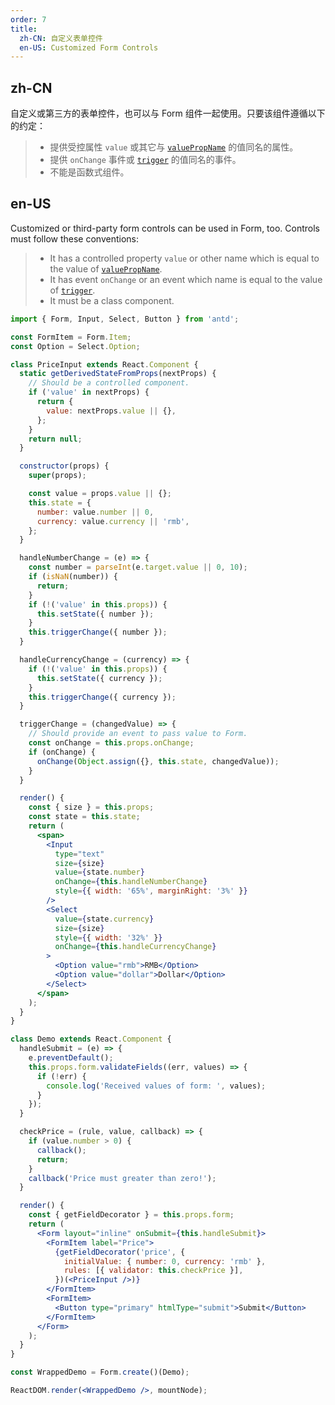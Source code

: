 ```yaml
---
order: 7
title:
  zh-CN: 自定义表单控件
  en-US: Customized Form Controls
---
```


## zh-CN

自定义或第三方的表单控件，也可以与 Form 组件一起使用。只要该组件遵循以下的约定：
> * 提供受控属性 `value` 或其它与 [`valuePropName`](http://ant.design/components/form/#getFieldDecorator-参数) 的值同名的属性。
> * 提供 `onChange` 事件或 [`trigger`](http://ant.design/components/form/#getFieldDecorator-参数) 的值同名的事件。
> * 不能是函数式组件。

## en-US

Customized or third-party form controls can be used in Form, too. Controls must follow these conventions:
> * It has a controlled property `value` or other name which is equal to the value of [`valuePropName`](http://ant.design/components/form/?locale=en-US#getFieldDecorator's-parameters).
> * It has event `onChange` or an event which name is equal to the value of [`trigger`](http://ant.design/components/form/?locale=en-US#getFieldDecorator's-parameters).
> * It must be a class component.

````jsx
import { Form, Input, Select, Button } from 'antd';

const FormItem = Form.Item;
const Option = Select.Option;

class PriceInput extends React.Component {
  static getDerivedStateFromProps(nextProps) {
    // Should be a controlled component.
    if ('value' in nextProps) {
      return {
        value: nextProps.value || {},
      };
    }
    return null;
  }

  constructor(props) {
    super(props);

    const value = props.value || {};
    this.state = {
      number: value.number || 0,
      currency: value.currency || 'rmb',
    };
  }

  handleNumberChange = (e) => {
    const number = parseInt(e.target.value || 0, 10);
    if (isNaN(number)) {
      return;
    }
    if (!('value' in this.props)) {
      this.setState({ number });
    }
    this.triggerChange({ number });
  }

  handleCurrencyChange = (currency) => {
    if (!('value' in this.props)) {
      this.setState({ currency });
    }
    this.triggerChange({ currency });
  }

  triggerChange = (changedValue) => {
    // Should provide an event to pass value to Form.
    const onChange = this.props.onChange;
    if (onChange) {
      onChange(Object.assign({}, this.state, changedValue));
    }
  }

  render() {
    const { size } = this.props;
    const state = this.state;
    return (
      <span>
        <Input
          type="text"
          size={size}
          value={state.number}
          onChange={this.handleNumberChange}
          style={{ width: '65%', marginRight: '3%' }}
        />
        <Select
          value={state.currency}
          size={size}
          style={{ width: '32%' }}
          onChange={this.handleCurrencyChange}
        >
          <Option value="rmb">RMB</Option>
          <Option value="dollar">Dollar</Option>
        </Select>
      </span>
    );
  }
}

class Demo extends React.Component {
  handleSubmit = (e) => {
    e.preventDefault();
    this.props.form.validateFields((err, values) => {
      if (!err) {
        console.log('Received values of form: ', values);
      }
    });
  }

  checkPrice = (rule, value, callback) => {
    if (value.number > 0) {
      callback();
      return;
    }
    callback('Price must greater than zero!');
  }

  render() {
    const { getFieldDecorator } = this.props.form;
    return (
      <Form layout="inline" onSubmit={this.handleSubmit}>
        <FormItem label="Price">
          {getFieldDecorator('price', {
            initialValue: { number: 0, currency: 'rmb' },
            rules: [{ validator: this.checkPrice }],
          })(<PriceInput />)}
        </FormItem>
        <FormItem>
          <Button type="primary" htmlType="submit">Submit</Button>
        </FormItem>
      </Form>
    );
  }
}

const WrappedDemo = Form.create()(Demo);

ReactDOM.render(<WrappedDemo />, mountNode);
````
